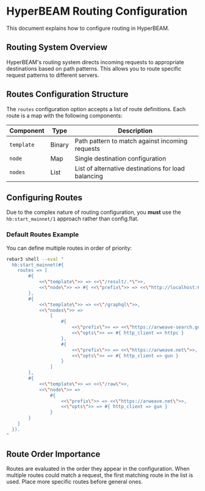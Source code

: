 # HyperBEAM Routing Configuration

This document explains how to configure routing in HyperBEAM.

## Routing System Overview

HyperBEAM's routing system directs incoming requests to appropriate destinations based on path patterns. This allows you to route specific request patterns to different servers.

## Routes Configuration Structure

The `routes` configuration option accepts a list of route definitions. Each route is a map with the following components:

| Component | Type | Description |
|-----------|------|-------------|
| `template` | Binary | Path pattern to match against incoming requests |
| `node` | Map | Single destination configuration |
| `nodes` | List | List of alternative destinations for load balancing |

## Configuring Routes

Due to the complex nature of routing configuration, you **must** use the `hb:start_mainnet/1` approach rather than config.flat.

### Default Routes Example

You can define multiple routes in order of priority:

```bash
rebar3 shell --eval "
  hb:start_mainnet(#{
	routes => [
		#{
			<<\"template\">> => <<\"/result/.*\">>,
			<<\"node\">> => #{ <<\"prefix\">> => <<\"http://localhost:6363\">> }
		},
		#{
			<<\"template\">> => <<\"/graphql\">>,
			<<\"nodes\">> =>
				[
					#{
						<<\"prefix\">> => <<\"https://arweave-search.goldsky.com\">>,
						<<\"opts\">> => #{ http_client => httpc }
					},
					#{
						<<\"prefix\">> => <<\"https://arweave.net\">>,
						<<\"opts\">> => #{ http_client => gun }
					}
				]
		},
		#{
			<<\"template\">> => <<\"/raw\">>,
			<<\"node\">> =>
				#{
					<<\"prefix\">> => <<\"https://arweave.net\">>,
					<<\"opts\">> => #{ http_client => gun }
				}
		}
	]
  }).
"
```

## Route Order Importance

Routes are evaluated in the order they appear in the configuration. When multiple routes could match a request, the first matching route in the list is used. Place more specific routes before general ones.
